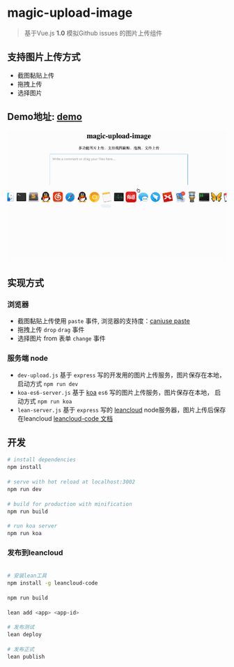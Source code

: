 # magic-upload-image

> 基于Vue.js **1.0** 模拟Github issues 的图片上传组件


## 支持图片上传方式
- 截图黏贴上传
- 拖拽上传
- 选择图片

## Demo地址: [demo](http://upload.leanapp.cn/) 

![demo](./demo1.gif)


## 实现方式

### 浏览器
- 截图黏贴上传使用 `paste` 事件, 浏览器的支持度：[caniuse paste](http://caniuse.com/#search=paste)
- 拖拽上传 `drop` `drag` 事件
- 选择图片 from 表单 `change` 事件

### 服务端 node

- `dev-upload.js` 基于 `express` 写的开发用的图片上传服务，图片保存在本地，启动方式 `npm run dev`
- `koa-es6-server.js` 基于 [koa](http://koajs.com) `es6` 写的图片上传服务，图片保存在本地， 启动方式 `npm run koa`
- `lean-server.js` 基于 `express` 写的 [leancloud](https://leancloud.cn/) node服务器，图片上传后保存在leancloud
  [leancloud-code 文档](https://leancloud.cn/docs/leanengine_cli.html)



## 开发

``` bash
# install dependencies
npm install

# serve with hot reload at localhost:3002
npm run dev

# build for production with minification
npm run build

# run koa server
npm run koa
```

### 发布到leancloud

``` bash

# 安装lean工具
npm install -g leancloud-code

npm run build

lean add <app> <app-id>

# 发布测试
lean deploy

# 发布正式
lean publish

```